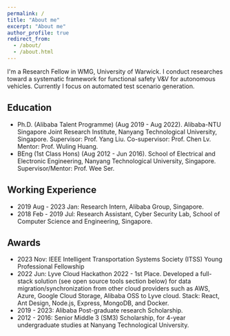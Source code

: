 ```yaml
---
permalink: /
title: "About me"
excerpt: "About me"
author_profile: true
redirect_from: 
  - /about/
  - /about.html
---
```


I'm a Research Fellow in WMG, University of Warwick. I conduct researches toward a systematic framework for functional safety V&V for autonomous vehicles. Currently I focus on automated test scenario generation.

Education
------
* Ph.D. (Alibaba Talent Programme) (Aug 2019 - Aug 2022). Alibaba-NTU Singapore Joint Research Institute, Nanyang Technological University, Singapore. Supervisor: Prof. Yang Liu. Co-supervisor: Prof. Chen Lv. Mentor: Prof. Wuling Huang. 
* BEng (1st Class Hons) (Aug 2012 - Jun 2016). School of Electrical and Electronic Engineering, Nanyang Technological University, Singapore. Supervisor/Mentor: Prof. Wee Ser.  

Working Experience
------
* 2019 Aug - 2023 Jan: Research Intern, Alibaba Group, Singapore.
* 2018 Feb - 2019 Jul: Research Assistant, Cyber Security Lab, School of Computer Science and Engineering, Singapore.

Awards
------
* 2023 Nov: IEEE Intelligent Transportation Systems Society (ITSS) Young Professional Fellowship
* 2022 Jun: Lyve Cloud Hackathon 2022 - 1st Place. Developed a full-stack solution (see open source tools section below) for data migration/synchronization from other cloud providers such as AWS, Azure, Google Cloud Storage, Alibaba OSS to Lyve cloud. Stack: React, Ant Design, Node.js, Express, MongoDB, and Docker.
* 2019 - 2023: Alibaba Post-graduate research Scholarship.
* 2012 - 2016: Senior Middle 3 (SM3) Scholarship, for 4-year undergraduate studies at Nanyang Technological University.